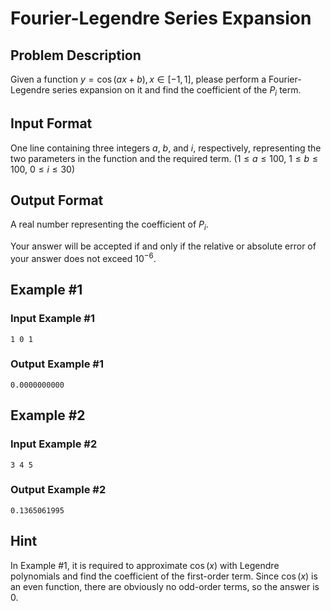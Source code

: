 # Fourier-Legendre Series Expansion

## Problem Description

Given a function $y = \cos(ax + b), x \in [-1, 1]$, please perform a Fourier-Legendre series expansion on it and find the coefficient of the $P_i$ term.

## Input Format

One line containing three integers $a$, $b$, and $i$, respectively, representing the two parameters in the function and the required term. ($1 \le a \le 100$, $1 \le b \le 100$, $0 \le i \le 30$)

## Output Format

A real number representing the coefficient of $P_i$.

Your answer will be accepted if and only if the relative or absolute error of your answer does not exceed $10^{-6}$.

## Example #1

### Input Example #1

```
1 0 1
```

### Output Example #1

```
0.0000000000
```

## Example #2

### Input Example #2

```
3 4 5
```

### Output Example #2

```
0.1365061995
```

## Hint

In Example #1, it is required to approximate $\cos(x)$ with Legendre polynomials and find the coefficient of the first-order term. Since $\cos(x)$ is an even function, there are obviously no odd-order terms, so the answer is $0$.